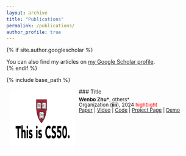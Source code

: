 ```yaml
---
layout: archive
title: "Publications"
permalink: /publications/
author_profile: true
---
```


{% if site.author.googlescholar %}
  <div class="wordwrap">You can also find my articles on <a href="{{site.author.googlescholar}}">my Google Scholar profile</a>.</div>
{% endif %}

{% include base_path %}

<!--
{% for post in site.publications reversed %}
  {% include archive-single.html %}
{% endfor %}
-->

<img style="float: left; margin:5px 10px" src="/images/posts/Harvard-CS50.png" width="170" height="160">
### Title
<p style="line-height:1.0; margin-top: 5px">
<font size="2">
<strong>Wenbo Zhu*</strong>, others* <br />
Organization (<strong>iiii</strong>), 2024 <span style="color:red">hightlight</span><br />
<a href="https://www.google.com">Paper</a> | 
<a href="https://www.google.com">Video</a> |
<a href="https://www.google.com">Code</a> |
<a href="https://www.google.com">Project Page</a> |
<a href="https://www.google.com">Demo</a>
<br />
</font>
</p>
